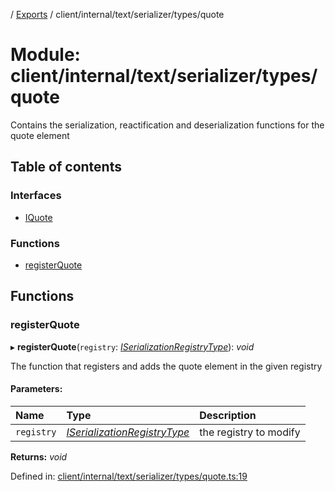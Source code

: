 [](../README.md) / [Exports](../modules.md) / client/internal/text/serializer/types/quote

# Module: client/internal/text/serializer/types/quote

Contains the serialization, reactification and deserialization functions
for the quote element

## Table of contents

### Interfaces

- [IQuote](../interfaces/client_internal_text_serializer_types_quote.iquote.md)

### Functions

- [registerQuote](client_internal_text_serializer_types_quote.md#registerquote)

## Functions

### registerQuote

▸ **registerQuote**(`registry`: [*ISerializationRegistryType*](../interfaces/client_internal_text_serializer.iserializationregistrytype.md)): *void*

The function that registers and adds the quote element in the given
registry

#### Parameters:

Name | Type | Description |
:------ | :------ | :------ |
`registry` | [*ISerializationRegistryType*](../interfaces/client_internal_text_serializer.iserializationregistrytype.md) | the registry to modify    |

**Returns:** *void*

Defined in: [client/internal/text/serializer/types/quote.ts:19](https://github.com/onzag/itemize/blob/11a98dec/client/internal/text/serializer/types/quote.ts#L19)
